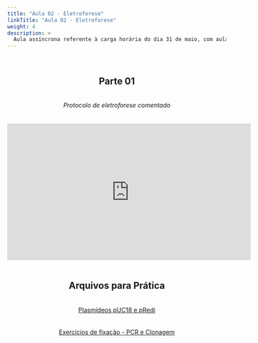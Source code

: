 ```yaml
---
title: "Aula 02 - Eletroforese"
linkTitle: "Aula 02 - Eletroforese"
weight: 4
description: >
  Aula assíncrona referente à carga horária do dia 31 de maio, com aula prática sobre eletroforese
---
```


<br>
<div align="center">
<h2>Parte 01</h2>
<br>
<i>Protocolo de eletroforese comentado</i>
<br><br><br>
<iframe width="560" height="315" src="https://www.youtube.com/embed/OqYx1EUANf4" frameborder="0" allow="accelerometer; autoplay; clipboard-write; encrypted-media; gyroscope; picture-in-picture" allowfullscreen></iframe>
<br><br>

<h2>Arquivos para Prática</h2>
<br>
<a href="https://github.com/desirrepetters/gstreinamentoeconsultoria/blob/master/userguide/content/pt-br/biologia_molecular/2023_01/sincronas/files/aula_assincrona_02_plasmideos.zip">Plasmídeos pUC18 e pRedi</a><br>
<br><br>
<a href="https://github.com/desirrepetters/gstreinamentoeconsultoria/raw/master/userguide/content/pt-br/biologia_molecular/2023_01/sincronas/files/aula_assincrona_02_exercicios_PCR_clonagem.pdf">Exercícios de fixação - PCR e Clonagem</a><br>
<br><br>

</div>
